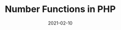 ---
title: Number Functions in PHP
date: 2021-02-10
slug: number-functions-in-php
image: '/images/php/number-functions-in-php.png'
tags: ['php', 'numbers-in-php']
summery: "The most basic type of number in PHP is the integer. As you might already know, integers are numbers without any decimal part."
description: "Working with numbers in PHP seems to be a trivial concept, but it can be quite confusing. It looks easy at first because PHP provides automatic type conversion. For example, you can assign an integer value to a variable, and the type of that variable will be an integer. On the next line, you can assign a string to the same variable, and the type will change to a string. Unfortunately, this automatic conversion can sometimes break your code.<br><br>

The most basic type of number in PHP is the integer. As you might already know, integers are numbers without any decimal part. For example, 2 is an integer, and so is 235298 or -235298. On the other hand, 2.0 and 3.58 are floats."
---